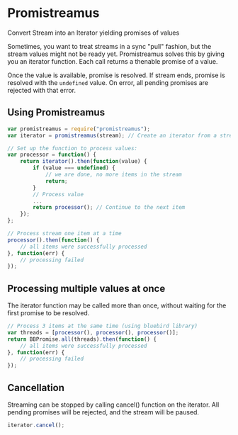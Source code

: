 # Promistreamus
Convert Stream into an Iterator yielding promises of values

Sometimes, you want to treat streams in a sync "pull" fashion, but the stream values might not be ready yet.
Promistreamus solves this by giving you an iterator function. Each call returns a thenable promise of a value.

Once the value is available, promise is resolved. If stream ends, promise is resolved with the `undefined` value. On error, all pending promises are rejected with that error.


## Using Promistreamus

``` js
var promistreamus = require("promistreamus");
var iterator = promistreamus(stream); // Create an iterator from a stream

// Set up the function to process values:
var processor = function() {
    return iterator().then(function(value) {
        if (value === undefined) {
            // we are done, no more items in the stream
            return;
        }
        // Process value
        ...
        return processor(); // Continue to the next item
    });
};

// Process stream one item at a time
processor().then(function() {
    // all items were successfully processed
}, function(err) {
    // processing failed
});
```

## Processing multiple values at once
The iterator function may be called more than once, without waiting for the first promise to be resolved.
``` js
// Process 3 items at the same time (using bluebird library)
var threads = [processor(), processor(), processor()];
return BBPromise.all(threads).then(function() {
    // all items were successfully processed
}, function(err) {
    // processing failed
});
```

## Cancellation
Streaming can be stopped by calling cancel() function on the iterator. All pending promises will be rejected, and the stream will be paused.
``` js
iterator.cancel();
```
